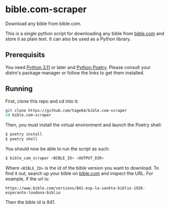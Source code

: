 # bible.com-scraper
Download any bible from bible.com.

This is a single python script for downloading any bible from [bible.com][1] and store it as plain text.
It can also be used as a Python library.

## Prerequisits

You need [Python 3.11][2] or later and [Python Poetry][3].
Please consult your distro's package manager or follow the links to get them installed.

## Running

First, clone this repo and cd into it:
```Bash
git clone https://github.com/tage64/bible.com-scraper
cd bible.com-scraper
```

Then, you must install the virtual environment and launch the Poetry shell:
```Bash
$ poetry install
$ poetry shell
```

You should now be able to run the script as such:
```Bash
$ bible_com_scraper <BIBLE_ID> <OUTPUT_DIR>
```

Where `<BIBLE_ID>` is the id of the bible version you want to download.
To find it out, search up your bible on [bible.com][1] and inspect the URL.
For example, if the url is:
```
https://www.bible.com/versions/841-esp-la-sankta-biblio-1926-esperanto-londona-biblio
```
Then the bible id is 841.

[1]: https://bible.com
[2]: https://www.python.org
[3]: https://python-poetry.org
